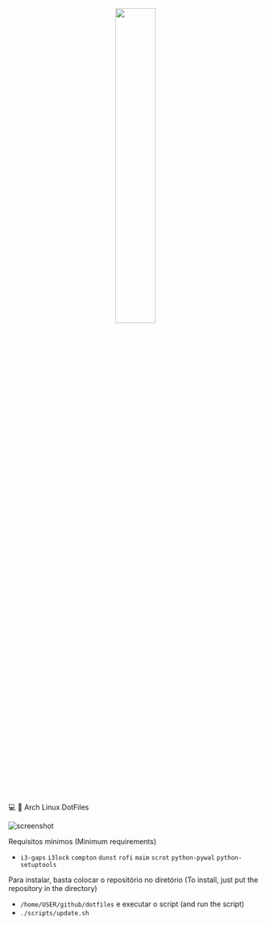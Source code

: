 <center><img src="https://dotfiles.github.io/images/dotfiles-logo.png" height="40%" width="40%;"/></center>

💻 🎨 Arch Linux DotFiles

![screenshot](https://raw.githubusercontent.com/mamutal91/dotfiles/master/screenshot.png)

Requisitos mínimos (Minimum requirements)

- `i3-gaps` `i3lock` `compton` `dunst` `rofi` `maim` `scrot` `python-pywal` `python-setuptools`

Para instalar, basta colocar o repositório no diretório (To install, just put the repository in the directory)
- `/home/USER/github/dotfiles`
e executar o script (and run the script)
- `./scripts/update.sh`